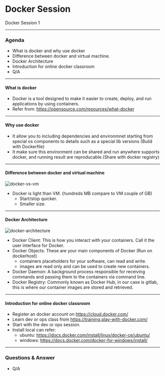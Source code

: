 # Docker Session

Docker Session 1

---

### Agenda 

- What is docker and why use docker
- Difference between docker and virtual machine.
- Docker Architecture
- Introduction for online docker classroom
- Q/A

---

#### What is docker

- Docker is a tool designed to make it easier to create, deploy, and run applications by using containers. 
- Refer from:  https://opensource.com/resources/what-docker

---

#### Why use docker

- It allow you to including dependencies and environmnet starting from special os components to details such as a special lib versions (Build with Dockerfile)
- It make sure this environment can be shared and run anywhere supports docker, and running result are reproducable.(Share with docker registry)

---

#### Difference between docker and virtual machine

![docker-vs-vm](https://www.aquasec.com/wiki/download/attachments/2854029/docker-birthday-3-intro-to-docker-slides-18-638.jpg?version=1&modificationDate=1515522843003&api=v2)
- Docker is light than VM. (hundreds MB compare to VM couple of GB)
   - Start/stop quicker.
   - Smaller size.

---

#### Docker Architecture

![docker-architecture](https://www.aquasec.com/wiki/download/attachments/2854029/Docker.JPG?version=1&modificationDate=1515349366681&api=v2)
- Docker Client: This is how you interact with your containers. Call it the user interface for Docker.
- Docker Objects: These are your main components of Docker (Run on dockerhost)
    - containers placeholders for your software, can read and write.
    - images are read only and can be used to create new containers.
- Docker Daemon: A background process responsible for receiving commands and passing them to the containers via command line.
- Docker Registry: Commonly known as Docker Hub, in our case is gitlab, this is where our container images are stored and retrieved.

---

#### Introduction for online docker classroom

- Register an docker account on https://cloud.docker.com/
- Learn dev or ops class from  https://training.play-with-docker.com/
- Start with the dev or ops session.
- Install local can refer: 
    - ubuntu: https://docs.docker.com/install/linux/docker-ce/ubuntu/
    - windows: https://docs.docker.com/docker-for-windows/install/

---

### Questions & Answer

- Q/A

